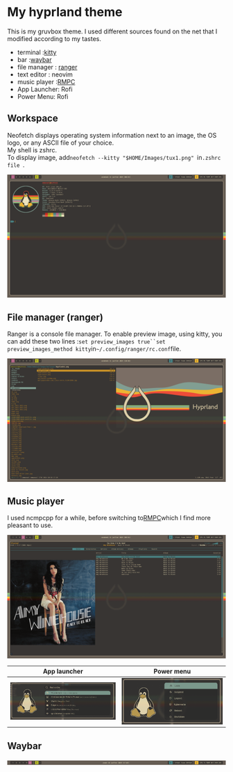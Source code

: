 # My hyprland theme

This is my gruvbox theme.
I used different sources found on the net that I modified according to my tastes.

-   terminal :[kitty](#workspace)
-   bar :[waybar](#waybar)
-   file manager : [ranger](#file-manager-ranger)
-   text editor : neovim
-   music player :[RMPC](#music-player)
-   App Launcher: Rofi
-   Power Menu: Rofi

## Workspace

Neofetch displays operating system information next to an image, the OS logo, or any ASCII file of your choice.  
My shell is  zshrc.  
To display image, add`neofetch --kitty "$HOME/Images/tux1.png" `in`.zshrc file `.

<img src="https://raw.githubusercontent.com/sesuko023/dotfiles/refs/heads/main/Images/hyprland_terminal.png" alt="Bureau">

## File manager (ranger)

Ranger is a console file manager.
To enable preview image, using kitty, you can add these two lines :`set preview_images true``set preview_images_method kitty`in`~/.config/ranger/rc.conf`file.

<img src="https://raw.githubusercontent.com/sesuko023/dotfiles/refs/heads/main/Images/ranger_preview.png" alt="ranger">

## Music player

I used ncmpcpp for a while, before switching to[RMPC](https://mierak.github.io/rmpc/)which I find more pleasant to use.

<img src="https://raw.githubusercontent.com/sesuko023/dotfiles/refs/heads/main/Images/rmpc_preview.png" alt="rmpc">

| App launcher                                                                                                                             | Power menu                                                                                                                                      |
| ---------------------------------------------------------------------------------------------------------------------------------------- | ----------------------------------------------------------------------------------------------------------------------------------------------- |
| <img src="https://raw.githubusercontent.com/sesuko023/dotfiles/refs/heads/main/Images/rofi_app_preview.png" alt="rofi menu" width="500"> | <img src="https://raw.githubusercontent.com/sesuko023/dotfiles/refs/heads/main/Images/rofi_power_menu_preview.png" alt="rofi menu" width="500"> |

## Waybar

![alt text](https://github.com/sesuko023/dotfiles/blob/main/Images/waybar.jpg "Preview waybar")
